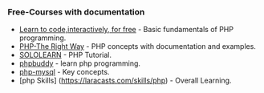 
### Free-Courses with documentation

- [Learn to code,interactively, for free](https://www.codecademy.com/learn/php) - Basic fundamentals of PHP programming.
- [PHP-The Right Way](http://www.phptherightway.com/) - PHP concepts with documentation and examples.
- [SOLOLEARN](https://www.sololearn.com/Course/PHP/) - PHP Tutorial.
- [phpbuddy](http://www.phpbuddy.com/) - learn php programming.
- [php-mysql](http://coursesweb.net/php-mysql/) - Key concepts.
- [php Skills] (https://laracasts.com/skills/php) - Overall Learning.
